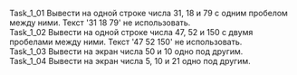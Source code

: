 Task_1_01 Вывести на одной строке числа 31, 18 и 79 с одним пробелом между ними. Текст '31 18 79' не использовать.<br>
Task_1_02 Вывести на одной строке числа 47, 52 и 150 с двумя пробелами между ними. Текст '47 52 150' не использовать.<br>
Task_1_03 Вывести на экран числа 50 и 10 одно под другим.<br>
Task_1_04 Вывести на экран числа 5, 10 и 21 одно под другим.<br>
